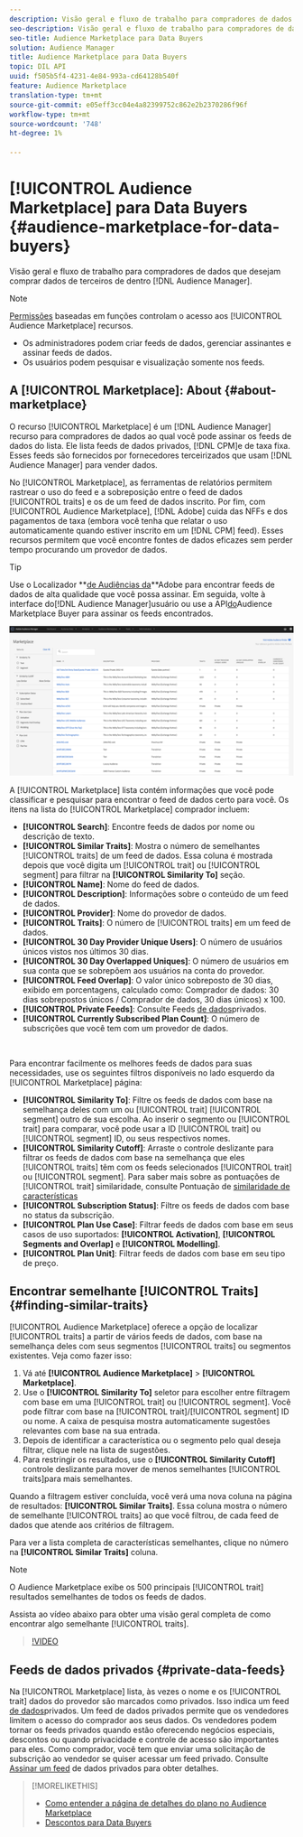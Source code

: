 ```yaml
---
description: Visão geral e fluxo de trabalho para compradores de dados que desejam comprar dados de terceiros de dentro do Audience Manager
seo-description: Visão geral e fluxo de trabalho para compradores de dados que desejam comprar dados de terceiros de dentro do Audience Manager
seo-title: Audience Marketplace para Data Buyers
solution: Audience Manager
title: Audience Marketplace para Data Buyers
topic: DIL API
uuid: f505b5f4-4231-4e84-993a-cd64128b540f
feature: Audience Marketplace
translation-type: tm+mt
source-git-commit: e05eff3cc04e4a82399752c862e2b2370286f96f
workflow-type: tm+mt
source-wordcount: '748'
ht-degree: 1%

---
```



# [!UICONTROL Audience Marketplace] para Data Buyers {#audience-marketplace-for-data-buyers}

Visão geral e fluxo de trabalho para compradores de dados que desejam comprar dados de terceiros de dentro [!DNL Audience Manager].

>[!NOTE]
>[Permissões](../../../reporting/reports-dashboard.md) baseadas em funções controlam o acesso aos [!UICONTROL Audience Marketplace] recursos.
>
>* Os administradores podem criar feeds de dados, gerenciar assinantes e assinar feeds de dados.
>* Os usuários podem pesquisar e visualização somente nos feeds.


## A [!UICONTROL Marketplace]: About {#about-marketplace}

O recurso [!UICONTROL Marketplace] é um [!DNL Audience Manager] recurso para compradores de dados ao qual você pode assinar os feeds de dados do lista. Ele lista feeds de dados privados, [!DNL CPM]e de taxa fixa. Esses feeds são fornecidos por fornecedores terceirizados que usam [!DNL Audience Manager] para vender dados.

No [!UICONTROL Marketplace], as ferramentas de relatórios permitem rastrear o uso do feed e a sobreposição entre o feed de dados [!UICONTROL traits] e os de um feed de dados inscrito. Por fim, com [!UICONTROL Audience Marketplace], [!DNL Adobe] cuida das NFFs e dos pagamentos de taxa (embora você tenha que relatar o uso automaticamente quando estiver inscrito em um [!DNL CPM] feed). Esses recursos permitem que você encontre fontes de dados eficazes sem perder tempo procurando um provedor de dados.

>[!TIP]
>
>Use o Localizador **[de Audiências da](https://www.adobe-audience-finder.com/)**Adobe para encontrar feeds de dados de alta qualidade que você possa assinar. Em seguida, volte à interface do[!DNL Audience Manager]usuário ou use a API[do](https://bank.demdex.com/portal/swagger/index.html#/Audience_Marketplace_Buyer_API)Audience Marketplace Buyer para assinar os feeds encontrados.

![comprador-mercado-visão geral](assets/buyer-marketplace-overview.png)

A [!UICONTROL Marketplace] lista contém informações que você pode classificar e pesquisar para encontrar o feed de dados certo para você. Os itens na lista do [!UICONTROL Marketplace] comprador incluem:

* **[!UICONTROL Search]**: Encontre feeds de dados por nome ou descrição de texto.
* **[!UICONTROL Similar Traits]**: Mostra o número de semelhantes [!UICONTROL traits] de um feed de dados. Essa coluna é mostrada depois que você digita um [!UICONTROL trait] ou [!UICONTROL segment] para filtrar na **[!UICONTROL Similarity To]** seção.
* **[!UICONTROL Name]**: Nome do feed de dados.
* **[!UICONTROL Description]**: Informações sobre o conteúdo de um feed de dados.
* **[!UICONTROL Provider]**: Nome do provedor de dados.
* **[!UICONTROL Traits]**: O número de [!UICONTROL traits] em um feed de dados.
* **[!UICONTROL 30 Day Provider Unique Users]**: O número de usuários únicos vistos nos últimos 30 dias.
* **[!UICONTROL 30 Day Overlapped Uniques]**: O número de usuários em sua conta que se sobrepõem aos usuários na conta do provedor.
* **[!UICONTROL Feed Overlap]**: O valor único sobreposto de 30 dias, exibido em porcentagens, calculado como: Comprador de dados: 30 dias sobrepostos únicos / Comprador de dados, 30 dias únicos) x 100.
* **[!UICONTROL Private Feeds]**: Consulte Feeds [de dados](../../../features/audience-marketplace/marketplace-private-feeds.md)privados.
* **[!UICONTROL Currently Subscribed Plan Count]**: O número de subscrições que você tem com um provedor de dados.

 

Para encontrar facilmente os melhores feeds de dados para suas necessidades, use os seguintes filtros disponíveis no lado esquerdo da [!UICONTROL Marketplace] página:

* **[!UICONTROL Similarity To]**: Filtre os feeds de dados com base na semelhança deles com um ou [!UICONTROL trait] [!UICONTROL segment] outro de sua escolha. Ao inserir o segmento ou [!UICONTROL trait] para comparar, você pode usar a ID [!UICONTROL trait] ou [!UICONTROL segment] ID, ou seus respectivos nomes.
* **[!UICONTROL Similarity Cutoff]**: Arraste o controle deslizante para filtrar os feeds de dados com base na semelhança que eles [!UICONTROL traits] têm com os feeds selecionados [!UICONTROL trait] ou [!UICONTROL segment]. Para saber mais sobre as pontuações de [!UICONTROL trait] similaridade, consulte Pontuação de [similaridade de características](../../segments/trait-recommendations.md#trait-similarity-score)
* **[!UICONTROL Subscription Status]**: Filtre os feeds de dados com base no status da subscrição.
* **[!UICONTROL Plan Use Case]**: Filtrar feeds de dados com base em seus casos de uso suportados: **[!UICONTROL Activation]**, **[!UICONTROL Segments and Overlap]** e **[!UICONTROL Modelling]**.
* **[!UICONTROL Plan Unit]**: Filtrar feeds de dados com base em seu tipo de preço.

## Encontrar semelhante [!UICONTROL Traits] {#finding-similar-traits}

[!UICONTROL Audience Marketplace] oferece a opção de localizar [!UICONTROL traits] a partir de vários feeds de dados, com base na semelhança deles com seus segmentos [!UICONTROL traits] ou segmentos existentes. Veja como fazer isso:

1. Vá até **[!UICONTROL Audience Marketplace]** > **[!UICONTROL Marketplace]**.
2. Use o **[!UICONTROL Similarity To]** seletor para escolher entre filtragem com base em uma [!UICONTROL trait] ou [!UICONTROL segment]. Você pode filtrar com base na [!UICONTROL trait]/[!UICONTROL segment] ID ou nome. A caixa de pesquisa mostra automaticamente sugestões relevantes com base na sua entrada.
3. Depois de identificar a característica ou o segmento pelo qual deseja filtrar, clique nele na lista de sugestões.
4. Para restringir os resultados, use o **[!UICONTROL Similarity Cutoff]** controle deslizante para mover de menos semelhantes [!UICONTROL traits]para mais semelhantes.

Quando a filtragem estiver concluída, você verá uma nova coluna na página de resultados: **[!UICONTROL Similar Traits]**. Essa coluna mostra o número de semelhante [!UICONTROL traits] ao que você filtrou, de cada feed de dados que atende aos critérios de filtragem.

Para ver a lista completa de características semelhantes, clique no número na **[!UICONTROL Similar Traits]** coluna.

>[!NOTE]
>
> O Audience Marketplace exibe os 500 principais [!UICONTROL trait] resultados semelhantes de todos os feeds de dados.

Assista ao vídeo abaixo para obter uma visão geral completa de como encontrar algo semelhante [!UICONTROL traits].

>[!VIDEO](https://video.tv.adobe.com/v/29370/)

## Feeds de dados privados {#private-data-feeds}

Na [!UICONTROL Marketplace] lista, às vezes o nome e os [!UICONTROL trait] dados do provedor são marcados como privados. Isso indica um feed [de dados](../../../features/audience-marketplace/marketplace-private-feeds.md)privados. Um feed de dados privados permite que os vendedores limitem o acesso do comprador aos seus dados. Os vendedores podem tornar os feeds privados quando estão oferecendo negócios especiais, descontos ou quando privacidade e controle de acesso são importantes para eles. Como comprador, você tem que enviar uma solicitação de subscrição ao vendedor se quiser acessar um feed privado. Consulte [Assinar um feed](../../../features/audience-marketplace/marketplace-data-buyers/marketplace-manage-subscriptions.md#subscript-private-data-feed) de dados privados para obter detalhes.

>[!MORELIKETHIS]
>
>* [Como entender a página de detalhes do plano no Audience Marketplace](../../../features/audience-marketplace/marketplace-data-buyers/marketplace-manage-subscriptions.md#marketplace-buyer-details)
>* [Descontos para Data Buyers](../../../features/audience-marketplace/marketplace-data-buyers/marketplace-manage-subscriptions.md#buyer-discount)

